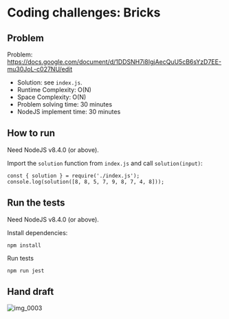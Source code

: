 Coding challenges: Bricks
=================

## Problem
Problem: https://docs.google.com/document/d/1DDSNH7i8IgjAecQuU5cB6sYzD7EE-mu30JoL-c027NU/edit

- Solution: see `index.js`.
- Runtime Complexity: O(N)
- Space Complexity: O(N)
- Problem solving time: 30 minutes
- NodeJS implement time: 30 minutes

## How to run

Need NodeJS v8.4.0 (or above).

Import the `solution` function from `index.js` and call `solution(input)`:

    const { solution } = require('./index.js');
    console.log(solution([8, 8, 5, 7, 9, 8, 7, 4, 8]));

## Run the tests

Need NodeJS v8.4.0 (or above).

Install dependencies:

    npm install

Run tests

    npm run jest

## Hand draft
![img_0003](https://user-images.githubusercontent.com/4214509/34648109-03f08dda-f3c6-11e7-9315-7db31e2297e4.JPG)
